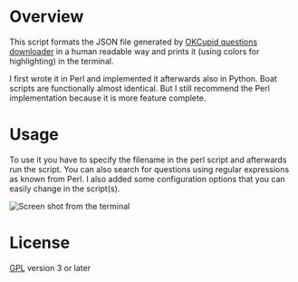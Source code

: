 # Overview
This script formats the JSON file generated by [OKCupid questions downloader][]
in a human readable way and prints it (using colors for highlighting) in the
terminal.

I first wrote it in Perl and implemented it afterwards also in Python. Boat
scripts are functionally almost identical.  But I still recommend the Perl
implementation because it is more feature complete.

# Usage
To use it you have to specify the filename in the perl script and afterwards
run the script.  You can also search for questions using regular expressions as
known from Perl. I also added some configuration options that you can easily
change in the script(s).

![Screen shot from the terminal](https://raw.github.com/4Christopher/OKCupid-questions-formater/master/screenshot.png)

[OKCupid questions downloader]: https://github.com/4Christopher/OKCupid-questions-downloader

# License
[GPL](http://www.gnu.org/licenses/gpl.html) version 3 or later
